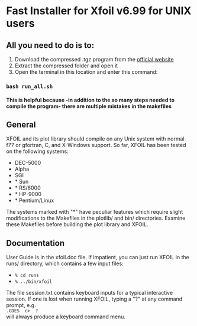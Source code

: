 # Fast Installer for Xfoil v6.99 for UNIX users
## All you need to do is to:
1. Download the compressed .tgz program from the [official website](https://web.mit.edu/drela/Public/web/xfoil/)
2. Extract the compressed folder and open it
3. Open the terminal in this location and enter this command:
### `bash run_all.sh`
#### This is helpful because -in addition to the so many steps needed to compile the program- there are multiple mistakes in the makefiles  

## General
XFOIL and its plot library should compile on any Unix system  with normal f77 or gfortran, C, and X-Windows support.  So far, XFOIL has been tested on the following systems:
- DEC\-5000
- Alpha
- SGI
- \* Sun
- \* RS/6000
- \* HP-9000
- \* Pentium/Linux


The systems marked with "*" have peculiar features which require slight  modifications to the Makefiles in the plotlib/ and bin/ directories. Examine these Makefiles before building the plot library and XFOIL.

## Documentation
User Guide is in the  xfoil.doc  file.  If impatient, you can just run XFOIL in the runs/ directory, which contains a few input files:
- ```% cd runs```
- ```% ../bin/xfoil```

The file  session.txt  contains keyboard inputs for a typical interactive session. If one is lost when running XFOIL, typing a "?" at any command  prompt, e.g. <br />```.GDES  c>  ?```<br /> will always produce a keyboard command menu.

